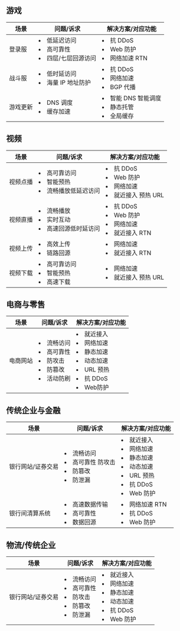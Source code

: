 ## 游戏
| 场景     | 问题/诉求                                                    | 解决方案/对应功能                                            |
| -------- | ------------------------------------------------------------ | ------------------------------------------------------------ |
| 登录服   | <li>低延迟访问</li><li> 高可靠性</li><li>  四层/七层回源访问 </li> | <li>抗 DDoS</li><li>   Web 防护</li><li>   网络加速 RTN</li> |
| 战斗服   | <li>低时延访问</li><li> 海量 IP 地址防护</li>            | <li>  抗 DDoS </li><li>  网络加速 </li><li>  BGP 代播</li>   |
| 游戏更新 | <li>DNS 调度 </li><li> 缓存加速</li>                         | <li>智能 DNS 智能调度</li><li> 静态托管 </li><li>全局缓存</li> |



## 视频
| 场景     | 问题/诉求                                                    | 解决方案/对应功能                                            |
| -------- | ------------------------------------------------------------ | ------------------------------------------------------------ |
| 视频点播 | <li>高可靠访问 </li><li>智能预热</li><li> 流畅播放低延迟访问</li> | <li> 抗 DDoS </li><li>Web 防护 </li><li>网络加速</li><li> 就近接入 预热 URL</li> |
| 视频直播 | <li>流畅播放 </li><li>实时互动</li><li> 高速回源低时延访问 | <li>抗 DDoS </li><li>Web 防护</li><li> 网络加速 </li><li>就近接入 RTN</li> |
| 视频上传 | <li>高效上传</li><li> 链路回源</li>                          | <li>网络加速 </li><li>就近接入 RTN</li>                      |
| 视频下载 | <li>高可靠访问</li><li>  智能预热 </li><li> 高速下载</li>    | <li>网络加速 </li><li>就近接入 预热 URL</li>                 |

## 电商与零售
| 场景     | 问题/诉求                                                    | 解决方案/对应功能                                            |
| -------- | ------------------------------------------------------------ | ------------------------------------------------------------ |
| 电商网站 | <li>流畅访问</li><li> 高可靠性</li><li> 防攻击</li><li> 防篡改</li><li> 活动防刷</li> | <li>就近接入</li><li> 网络加速 </li><li>静态加速</li><li> 动态加速</li><li> URL 预热</li><li> 抗 DDoS</li><li>Web防护</li> |


## 传统企业与金融
| 场景              | 问题/诉求                                                    | 解决方案/对应功能                                            |
| ----------------- | ------------------------------------------------------------ | ------------------------------------------------------------ |
| 银行网站/证券交易 | <li>流畅访问</li><li> 高可靠性 防攻击</li><li> 防篡改</li><li> 防泄漏</li> | <li>就近接入</li><li> 网络加速</li><li> 静态加速</li><li> 动态加速 </li><li>URL 预热</li><li> 抗 DDoS</li><li> Web 防护</li> |
| 银行间清算系统    | <li>高速数据传输 </li><li>高可靠性</li><li> 数据回源</li>    | <li>网络加速 RTN </li><li>抗 DDoS</li><li> Web 防护</li>     |


## 物流/传统企业

| 场景              | 问题/诉求                                                    | 解决方案/对应功能                                            |
| ----------------- | ------------------------------------------------------------ | ------------------------------------------------------------ |
| 银行网站/证券交易 | <li>流畅访问 </li><li>高可靠性 </li><li>防攻击 </li><li>防篡改</li><li> 防泄漏</li> | <li>就近接入</li><li> 网络加速 </li><li>静态加速 </li><li>动态加速 </li><li>抗 DDoS </li><li>Web 防护</li> |



